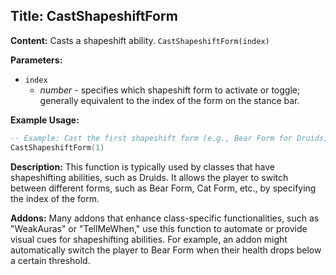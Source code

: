 ## Title: CastShapeshiftForm

**Content:**
Casts a shapeshift ability.
`CastShapeshiftForm(index)`

**Parameters:**
- `index`
  - *number* - specifies which shapeshift form to activate or toggle; generally equivalent to the index of the form on the stance bar.

**Example Usage:**
```lua
-- Example: Cast the first shapeshift form (e.g., Bear Form for Druids)
CastShapeshiftForm(1)
```

**Description:**
This function is typically used by classes that have shapeshifting abilities, such as Druids. It allows the player to switch between different forms, such as Bear Form, Cat Form, etc., by specifying the index of the form.

**Addons:**
Many addons that enhance class-specific functionalities, such as "WeakAuras" or "TellMeWhen," use this function to automate or provide visual cues for shapeshifting abilities. For example, an addon might automatically switch the player to Bear Form when their health drops below a certain threshold.